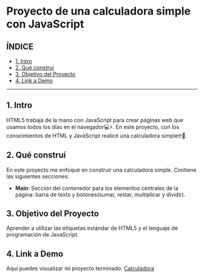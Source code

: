 # Proyecto de una calculadora simple con JavaScript

## **ÍNDICE**

* [1. Intro](#)
* [2. Qué construí](#)
* [3. Objetivo del Proyecto](#)
* [4. Link a Demo](#)

****

## 1. Intro

HTML5 trabaja de la mano con JavaScript para crear páginas web que usamos todos los días en el navegador💻⚡.  En este proyecto, con los conocimientos de HTML y JavaScript realicé una calculadora simple🤓🙌.  

## 2. Qué construí

En este proyecto me enfoqué en construir una calculadora simple. Contiene las siguientes secciones:


* **Main**: Sección del contenedor para los elementos centrales de la página: barra de texto y botones(sumar, restar, multiplicar y dividir). 


## 3. Objetivo del Proyecto
Aprender a utilizar las etiquetas estándar de HTML5 y el lenguaje de programación de JavaScript. 

## 4. Link a Demo
Aquí puedes visualizar mi proyecto terminado: [Calculadora](https://calculadorajavascript2023.netlify.app/)
